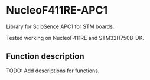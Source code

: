# NucleoF411RE-APC1
Library for ScioSence APC1 for STM boards.

Tested working on NucleoF411RE and STM32H750B-DK.

## Function description
TODO: Add descriptions for functions.


